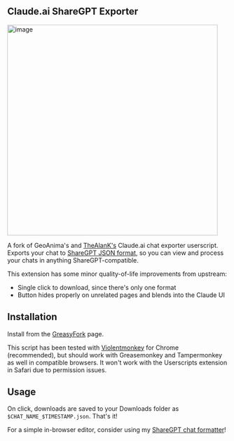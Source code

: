 ## Claude.ai ShareGPT Exporter

<img width="480" alt="image" src="https://github.com/EndlessReform/claude-sharegpt-exporter/assets/32968342/7454a926-11cd-4f56-a476-a29e07f555f8">

A fork of GeoAnima's and [TheAlanK's](https://github.com/TheAlanK/export-claude) Claude.ai chat exporter userscript. Exports your chat to [ShareGPT JSON format](https://github.com/domeccleston/sharegpt/blob/main/README.md), so you can view and process your chats in anything ShareGPT-compatible.

This extension has some minor quality-of-life improvements from upstream:

- Single click to download, since there's only one format
- Button hides properly on unrelated pages and blends into the Claude UI

## Installation

Install from the [GreasyFork](https://greasyfork.org/en/scripts/499310-claude-ai-sharegpt-exporter) page.

This script has been tested with [Violentmonkey](https://violentmonkey.github.io) for Chrome (recommended), but should work with Greasemonkey and Tampermonkey as well in compatible browsers.
It won't work with the Userscripts extension in Safari due to permission issues.

## Usage

On click, downloads are saved to your Downloads folder as `$CHAT_NAME_$TIMESTAMP.json`. That's it!

For a simple in-browser editor, consider using my [ShareGPT chat formatter](https://endlessreform.github.io/axolotl-sharegpt-converter/)!
